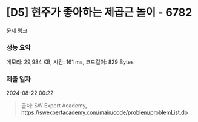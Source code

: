 # [D5] 현주가 좋아하는 제곱근 놀이 - 6782 

[문제 링크](https://swexpertacademy.com/main/code/problem/problemDetail.do?contestProbId=AWgqsAlKr9sDFAW0) 

### 성능 요약

메모리: 29,984 KB, 시간: 161 ms, 코드길이: 829 Bytes

### 제출 일자

2024-08-22 00:22



> 출처: SW Expert Academy, https://swexpertacademy.com/main/code/problem/problemList.do